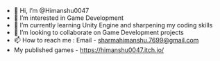 - 👋 Hi, I’m @Himanshu0047
- 👀 I’m interested in Game Development
- 🌱 I’m currently learning Unity Engine and sharpening my coding skills
- 💞️ I’m looking to collaborate on Game Development projects
- 📫 How to reach me : Email - sharmahimanshu.7699@gmail.com
- My published games - https://himanshu0047.itch.io/

<!---
Himanshu0047/Himanshu0047 is a ✨ special ✨ repository because its `README.md` (this file) appears on your GitHub profile.
You can click the Preview link to take a look at your changes.
--->
